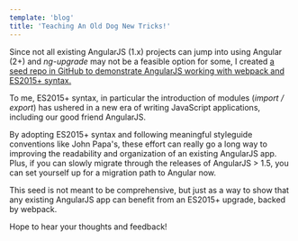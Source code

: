 ```yaml
---
template: 'blog'
title: 'Teaching An Old Dog New Tricks!'
---
```


<app-blog-post
  title='Teaching An Old Dog New Tricks!' 
  date='03.30.2017' 
  image="/assets/blog-post-images/angular-shield.jpg">

  <div>
    <p>Since not all existing AngularJS (1.x) projects can jump into using Angular (2+) and <i>ng-upgrade</i> may not be a feasible option for some, I created <a href="https://github.com/thegreenhouseio/angularjs-webpack-seed" target="_blank" rel="noopener" onclick="getOutboundLink('https://github.com/thegreenhouseio/angularjs-webpack-seed');">a seed repo in GitHub to demonstrate AngularJS working with webpack and ES2015+ syntax.</a></p>
    <p>To me, ES2015+ syntax, in particular the introduction of modules (<i>import / export</i>) has ushered in a new era of writing JavaScript applications, including our good friend AngularJS.</p>       
    <p>By adopting ES2015+ syntax and following meaningful styleguide conventions like John Papa&apos;s, these effort can really go a long way to improving the readability and organization of an existing AngularJS app.  Plus, if you can slowly migrate through the releases of AngularJS &gt; 1.5, you can set yourself up for a migration path to Angular now.</p>
    <p>This seed is not meant to be comprehensive, but just as a way to show that any existing AngularJS app can benefit from an ES2015+ upgrade, backed by webpack.</p>
    <p>Hope to hear your thoughts and feedback!</p>
  </div>
  
</app-blog-post>